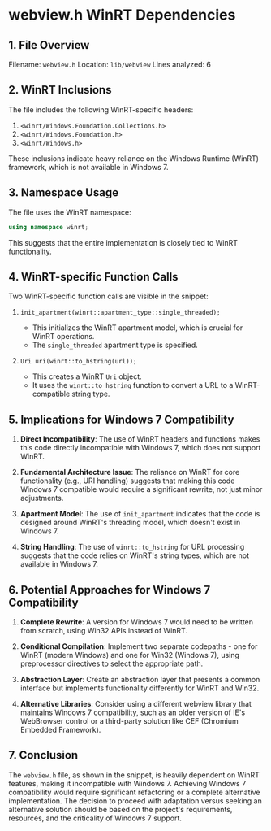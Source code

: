 # webview.h WinRT Dependencies

## 1. File Overview

Filename: `webview.h`
Location: `lib/webview`
Lines analyzed: 6

## 2. WinRT Inclusions

The file includes the following WinRT-specific headers:

1. `<winrt/Windows.Foundation.Collections.h>`
2. `<winrt/Windows.Foundation.h>`
3. `<winrt/Windows.h>`

These inclusions indicate heavy reliance on the Windows Runtime (WinRT) framework, which is not available in Windows 7.

## 3. Namespace Usage

The file uses the WinRT namespace:

```cpp
using namespace winrt;
```

This suggests that the entire implementation is closely tied to WinRT functionality.

## 4. WinRT-specific Function Calls

Two WinRT-specific function calls are visible in the snippet:

1. `init_apartment(winrt::apartment_type::single_threaded);`
   - This initializes the WinRT apartment model, which is crucial for WinRT operations.
   - The `single_threaded` apartment type is specified.

2. `Uri uri(winrt::to_hstring(url));`
   - This creates a WinRT `Uri` object.
   - It uses the `winrt::to_hstring` function to convert a URL to a WinRT-compatible string type.

## 5. Implications for Windows 7 Compatibility

1. **Direct Incompatibility**: The use of WinRT headers and functions makes this code directly incompatible with Windows 7, which does not support WinRT.

2. **Fundamental Architecture Issue**: The reliance on WinRT for core functionality (e.g., URI handling) suggests that making this code Windows 7 compatible would require a significant rewrite, not just minor adjustments.

3. **Apartment Model**: The use of `init_apartment` indicates that the code is designed around WinRT's threading model, which doesn't exist in Windows 7.

4. **String Handling**: The use of `winrt::to_hstring` for URL processing suggests that the code relies on WinRT's string types, which are not available in Windows 7.

## 6. Potential Approaches for Windows 7 Compatibility

1. **Complete Rewrite**: A version for Windows 7 would need to be written from scratch, using Win32 APIs instead of WinRT.

2. **Conditional Compilation**: Implement two separate codepaths - one for WinRT (modern Windows) and one for Win32 (Windows 7), using preprocessor directives to select the appropriate path.

3. **Abstraction Layer**: Create an abstraction layer that presents a common interface but implements functionality differently for WinRT and Win32.

4. **Alternative Libraries**: Consider using a different webview library that maintains Windows 7 compatibility, such as an older version of IE's WebBrowser control or a third-party solution like CEF (Chromium Embedded Framework).

## 7. Conclusion

The `webview.h` file, as shown in the snippet, is heavily dependent on WinRT features, making it incompatible with Windows 7. Achieving Windows 7 compatibility would require significant refactoring or a complete alternative implementation. The decision to proceed with adaptation versus seeking an alternative solution should be based on the project's requirements, resources, and the criticality of Windows 7 support.